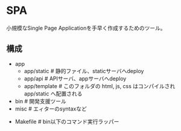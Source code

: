# SPA
小規模なSingle Page Applicationを手早く作成するためのツール。

## 構成
+ app
  + app/static   # 静的ファイル、staticサーバへdeploy
  + app/api      # APIサーバ、appサーバへdeploy
  + app/template # このフォルダの html, js, css はコンパイルされ app/static へ配置される
+ bin            # 開発支援ツール
+ misc           # エィターのsyntaxなど
- Makefile       # bin以下のコマンド実行ラッパー
